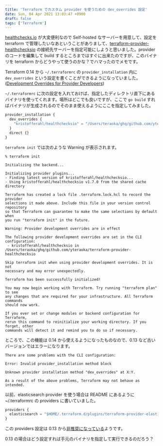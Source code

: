 ```yaml
---
title: 'Terraform でカスタム provider を使うための dev_overrides 設定'
date: Sun, 04 Apr 2021 13:03:47 +0900
draft: false
tags: ['Terraform']
---
```


[healthchecks.io](/2021/03/monitoring-raspberry-pi-with-healthchecks-io/) が大変便利なので Self-hosted なサーバーを用意して、設定を terraform で管理したいなあということがありまして、[terraform-provider-healthchecksio](https://github.com/kristofferahl/terraform-provider-healthchecksio) の接続先サーバーを指定可能にしようと思いました。provider のコードを編集して build するところまではすぐに出来たのですが、このバイナリを terraform からどうやって使うのかな？でハマったのでメモです。

Terraform 0.14 から `~/.terraformrc` の `provider_installation` 内に `dev_overrides` という設定を書くことができるようになっていました。([Development Overrides for Provider Developers](https://www.terraform.io/docs/cli/config/config-file.html#development-overrides-for-provider-developers))

`~/.terraformrc` に次の設定を入れておけば、指定したディレクトリ直下にあるバイナリを使ってくれます。場所はどこでも良いですが、ここで `go build` すればバイナリが生成されるのでそのまま使えるようにここを指定してみました。

```tf
provider_installation {
  dev_overrides {
    "kristofferahl/healthchecksio" = "/Users/teraoka/ghq/github.com/yteraoka/terraform-provider-healthchecksio"
  }
  direct {}
}
```

`terraform init` では次のような Warning が表示されます。

```
% terraform init

Initializing the backend...

Initializing provider plugins...
- Finding latest version of kristofferahl/healthchecksio...
- Using kristofferahl/healthchecksio v1.7.0 from the shared cache directory

Terraform has created a lock file .terraform.lock.hcl to record the provider
selections it made above. Include this file in your version control repository
so that Terraform can guarantee to make the same selections by default when
you run "terraform init" in the future.

Warning: Provider development overrides are in effect

The following provider development overrides are set in the CLI configuration:
 - kristofferahl/healthchecksio in /Users/teraoka/ghq/github.com/yteraoka/terraform-provider-healthchecksio

Skip terraform init when using provider development overrides. It is not
necessary and may error unexpectedly.

Terraform has been successfully initialized!

You may now begin working with Terraform. Try running "terraform plan" to see
any changes that are required for your infrastructure. All Terraform commands
should now work.

If you ever set or change modules or backend configuration for Terraform,
rerun this command to reinitialize your working directory. If you forget, other
commands will detect it and remind you to do so if necessary.
```

ところで、この機能は 0.14 から使えるようになったものなので、0.13 など古いバージョンではエラーになります。

```
There are some problems with the CLI configuration:

Error: Invalid provider_installation method block

Unknown provider installation method "dev_overrides" at X:Y.

As a result of the above problems, Terraform may not behave as intended.
```

以前、elasticsearch provider を使う場合は README にあるように ~/.terraformrc の providers に書いていました。

```tf
providers {
  elasticsearch = "$HOME/.terraform.d/plugins/terraform-provider-elasticsearch.v1.3.0"
}
```

この providers 設定は 0.13 から[非推奨になっている](https://www.terraform.io/docs/cli/config/config-file.html#removed-settings)ようです。

0.13 の場合はどう設定すれば手元のバイナリを指定して実行できるのだろう？
